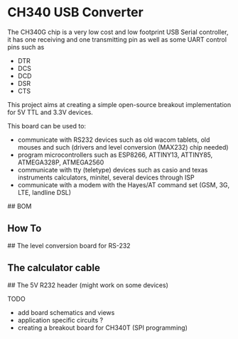 # CH340 USB Converter

The CH340G chip is a very low cost and low footprint USB Serial controller, it has one receiving and one transmitting pin as well as some UART control pins such as 
 - DTR
 - DCS
 - DCD
 - DSR
 - CTS
 
 This project aims at creating a simple open-source breakout implementation for 5V TTL and 3.3V devices.
 
 This board can be used to:
  - communicate with RS232 devices such as old wacom tablets, old mouses and such (drivers and level conversion (MAX232) chip needed)
  - program microcontrollers such as ESP8266, ATTINY13, ATTINY85, ATMEGA328P, ATMEGA2560
  - communicate with tty (teletype) devices such as casio and texas instruments calculators, minitel, several devices through ISP
  - communicate with a modem with the Hayes/AT command set (GSM, 3G, LTE, landline DSL)
  
  
  ## BOM
  
  ## How To
  
  ## The level conversion board for RS-232
  
  ## The calculator cable
  
  ## The 5V R232 header (might work on some devices)
  
  
  
  TODO
   - add board schematics and views
   - application specific circuits ?
   - creating a breakout board for CH340T (SPI programming)
  
